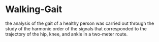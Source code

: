 # Walking-Gait
the analysis of the gait of a healthy person was carried out through the study of the harmonic order of the signals that corresponded to the trajectory of the hip, knee, and ankle in a two-meter route.
